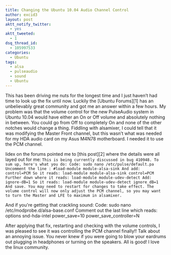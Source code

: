 ```yaml
---
title: Changing the Ubuntu 10.04 Audio Channel Control
author: excid3
layout: post
aktt_notify_twitter:
  - yes
aktt_tweeted:
  - 1
dsq_thread_id:
  - 105997533
categories:
  - Ubuntu
tags:
  - alsa
  - pulseaudio
  - sound
  - Ubuntu
---
```

This has been driving me nuts for the longest time and I just haven’t had time to look up the fix until now. Luckily the [Ubuntu Forums][1] has an unbelievably great community and got me an answer within a few hours. My problem was that the volume control for the new PulseAudio system in Ubuntu 10.04 would have either an On or Off volume and absolutely nothing in between. You could go from Off to completely On and none of the other notches would change a thing. Fiddling with alsamixer, I could tell that it was modifying the Master Front channel, but this wasn’t what was needed for my HDA audio card on my Asus M4N78 motherboard. I needed it to use the PCM channel.

lidex on the forums pointed me to [this post][2] where the details were all layed out for me:
`This is being currently discussed in bug 410948.
To sum up, here's what you do:
Code:
sudo nano /etc/pulse/default.pa
Uncomment the line : #load-module module-alsa-sink
And add: control=PCM
So it reads: load-module module-alsa-sink control=PCM
Further down where it reads: load-module module-udev-detect
Add: ignore-dB=1
So it reads: load-module module-udev-detect ignore_dB=1
And save. You may need to restart for changes to take effect.
The volume control will now only adjust the PCM channel, so you may want to turn the Master and LFE to maximum in alsamixer.`

And if you're getting that crackling sound:
Code:
sudo nano /etc/modprobe.d/alsa-base.conf
Comment out the last line which reads: options snd-hda-intel power_save=10 power_save_controller=N

After applying that fix, restarting and checking with the volume controls, I was pleased to see it was controlling the PCM channel finally!! Talk about an annoying issue. You never knew if you were going to blow your eardrums out plugging in headphones or turning on the speakers. All is good! I love the linux community. 